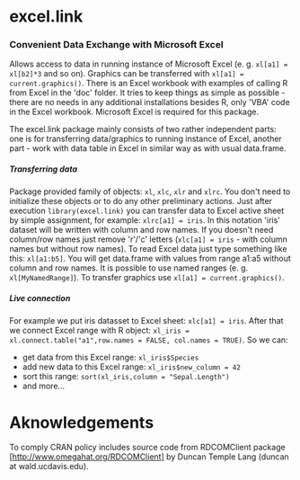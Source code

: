 excel.link
==========
### Convenient Data Exchange with Microsoft Excel
Allows access to data in running instance of Microsoft Excel
 (e. g. `xl[a1] = xl[b2]*3` and so on). Graphics can be transferred with 
 `xl[a1] = current.graphics()`. There is an Excel workbook with examples of 
 calling R from Excel in the 'doc' folder. It tries to keep things as 
 simple as possible - there are no needs in any additional 
 installations besides R, only 'VBA' code in the Excel workbook. 
 Microsoft Excel is required for this package.

The excel.link package mainly consists of two rather independent parts: one
is for transferring data/graphics to running instance of Excel, another part - work with data table in Excel in similar way as with usual data.frame.

##### Transferring data

 Package provided family of objects:  `xl`, `xlc`, `xlr` and `xlrc`. You don't need to initialize these objects or to do any other preliminary actions. Just after execution `library(excel.link)` you can transfer data to Excel active sheet by simple assignment, for example: `xlrc[a1] = iris`. In this notation 'iris' dataset will be written with column and row names. If you doesn't need column/row names just remove 'r'/'c' letters (`xlc[a1] = iris` - with column names but without row names). To read Excel data just type something like this: `xl[a1:b5]`. You will get data.frame with values from range a1:a5 without column and row names. It is possible to use named ranges (e. g. `xl[MyNamedRange]`). To transfer graphics use `xl[a1] = current.graphics()`.
 
##### Live connection

For example we put iris datasset to Excel sheet:
 `xlc[a1] = iris`. After that we connect Excel range with R object: `xl_iris = xl.connect.table("a1",row.names = FALSE, col.names = TRUE)`. 
So we can: 
- get data from this Excel range: `xl_iris$Species` 
- add new data to this Excel range: `xl_iris$new_column = 42`
- sort this range: `sort(xl_iris,column = "Sepal.Length")` 
- and more...

# Aknowledgements

To comply CRAN policy includes source code from RDCOMClient package [http://www.omegahat.org/RDCOMClient] by Duncan Temple Lang (duncan at wald.ucdavis.edu).